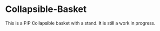 # Collapsible-Basket
This is a PIP Collapsible basket with a stand. It is still a work in progress.

